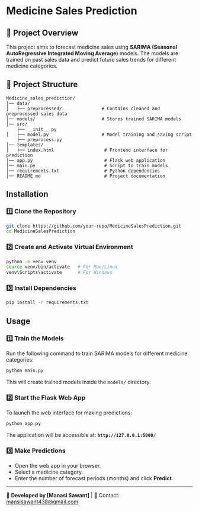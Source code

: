 # Medicine Sales Prediction

## 📌 Project Overview
This project aims to forecast medicine sales using **SARIMA (Seasonal AutoRegressive Integrated Moving Average)** models. The models are trained on past sales data and predict future sales trends for different medicine categories.

## 📁 Project Structure
```
Medicine_sales_prediction/
│── data/
│   ├── preprocessed/               # Contains cleaned and preprocessed sales data
│── models/                         # Stores trained SARIMA models
│── src/
    ├── __init__.py
│   ├── model.py                    # Model training and saving script
    ├── preprocess.py 
│── templates/
│   ├── index.html                   # Frontend interface for prediction
│── app.py                           # Flask web application
│── main.py                          # Script to train models
│── requirements.txt                 # Python dependencies
│── README.md                        # Project documentation
```

##  Installation
### 1️⃣ **Clone the Repository**
```sh
git clone https://github.com/your-repo/MedicineSalesPrediction.git
cd MedicineSalesPrediction
```

### 2️⃣ **Create and Activate Virtual Environment**
```sh
python -m venv venv
source venv/bin/activate   # For Mac/Linux
venv\Scripts\activate      # For Windows
```

### 3️⃣ **Install Dependencies**
```sh
pip install -r requirements.txt
```

##  Usage
### **1️⃣ Train the Models**
Run the following command to train SARIMA models for different medicine categories:
```sh
python main.py
```
This will create trained models inside the `models/` directory.

### **2️⃣ Start the Flask Web App**
To launch the web interface for making predictions:
```sh
python app.py
```
The application will be accessible at: **`http://127.0.0.1:5000/`**

### **3️⃣ Make Predictions**
- Open the web app in your browser.
- Select a medicine category.
- Enter the number of forecast periods (months) and click **Predict**.


---
🚀 **Developed by [Manasi Sawant]** | 📧 Contact: mansisawant438@gmail.com

